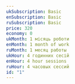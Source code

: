 ```yaml
---
ukSubscription: Basic
enSubscription: Basic
ruSubscription: Basic
price: 320
economy: 0
ukMonth: 1 місяць роботи
enMonth: 1 month of work
ruMonth: 1 месяц работы
ukHour: 4 годинних сесій
enHour: 4 hour sessions
ruHour: 4 часовых сессий
id: "1"
---
```

